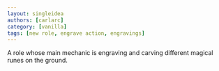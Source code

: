 ```yaml
---
layout: singleidea
authors: [carlarc]
category: [vanilla]
tags: [new role, engrave action, engravings]
---
```

A role whose main mechanic is engraving and carving different magical runes on the ground.
